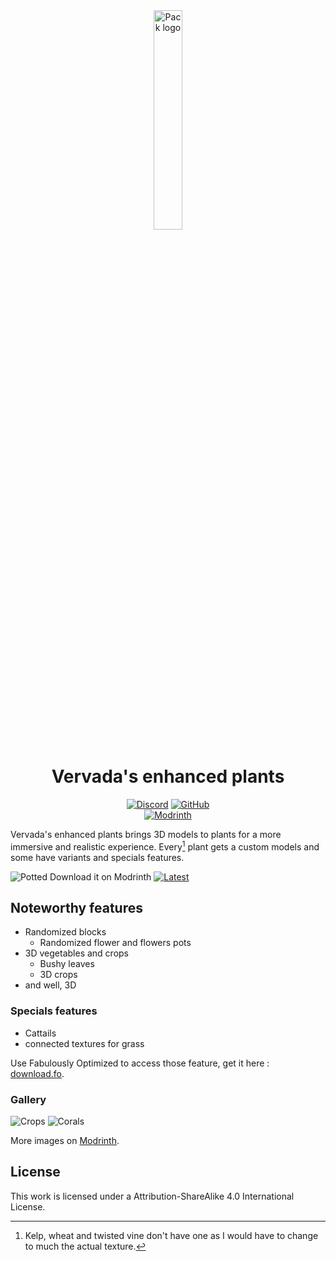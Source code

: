 <div align="center">

<img src="https://github.com/Valdr687/Vervada-s-enhanced-plants/blob/main/pack.png?raw=true" alt="Pack logo" width="30%">

# Vervada's enhanced plants

[![Discord][img-discord]][url-discord]
[![GitHub][img-github]][url-github]  
[![Modrinth][img-modrinth]][url-modrinth]

</div>

Vervada's enhanced plants brings 3D models to plants for a more immersive and realistic experience. Every[^1] plant gets a custom models and some have variants and specials features.

![Potted](https://cdn.modrinth.com/data/ghc0v6DT/images/bab58cc8813869fcc71d762ed68e0b3320b5b0f4.png)
Download it on Modrinth [![Latest][img-latest]][url-latest]

## Noteworthy features

- Randomized blocks
  - Randomized flower and flowers pots
- 3D vegetables and crops
  - Bushy leaves
  - 3D crops
- and well, 3D

### Specials features

- Cattails
- connected textures for grass

Use Fabulously Optimized to access those feature, get it here : [download.fo](download.fo).

### Gallery

![Crops](https://cdn.modrinth.com/data/ghc0v6DT/images/d86fbdb43cd41e0b2d6c525400d1096311b852f1.png)
![Corals](https://cdn.modrinth.com/data/ghc0v6DT/images/35b8e38bb60308a30277e06fc132248a1656870d.png)

More images on [Modrinth][url-modrinth].

## License

This work is licensed under a Attribution-ShareAlike 4.0 International  License.  

<!-- URLs -->

[img-discord]: <https://img.shields.io/badge/Discord-5865F2?style=for-the-badge&logo=discord&logoColor=white>
[img-github]: <https://img.shields.io/badge/GitHub-100000?style=for-the-badge&logo=github&logoColor=white>
[img-modrinth]: <https://img.shields.io/modrinth/dt/ghc0v6DT?style=for-the-badge>
[img-latest]: <https://img.shields.io/modrinth/v/ghc0v6DT?style=for-the-badge&logo=Modrinth>

[url-github]: <https://github.com/Valdr687/vervada>
[url-discord]: <https://discord.com/invite/rKgAg8X>
[url-modrinth]: <https://modrinth.com/resourcepack/3d-plants>
[url-latest]: <https://modrinth.com/resourcepack/3d-plants/version/1.0.3>

[^1]: Kelp, wheat and twisted vine don't have one as I would have to change to much the actual texture.

